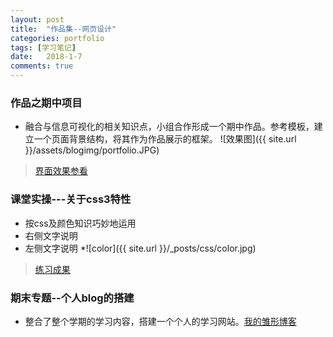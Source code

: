 ```yaml
---
layout: post
title:  "作品集--网页设计"
categories: portfolio  
tags: [学习笔记]
date:   2018-1-7 
comments: true
---
```

### 作品之期中项目
* 融合与信息可视化的相关知识点，小组合作形成一个期中作品。参考模板，建立一个页面背景结构，将其作为作品展示的框架。
![效果图]({{ site.url }}/assets/blogimg/portfolio.JPG)

> [界面效果参看](https://sunsipan.github.io/middle-term/Tableau.html)


### 课堂实操---关于css3特性
* 按css及颜色知识巧妙地运用
* 右侧文字说明
* 左侧文字说明
*![color]({{ site.url }}/_posts/css/color.jpg)
> [练习成果]((https://sunsipan.github.io/css/index.html)
)

### 期末专题--个人blog的搭建
* 整合了整个学期的学习内容，搭建一个个人的学习网站。[我的雏形博客](https://sunsipan.github.io)
